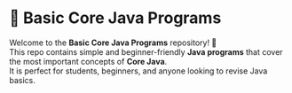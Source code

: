 # 🚀 Basic Core Java Programs

Welcome to the **Basic Core Java Programs** repository! 🎉  
This repo contains simple and beginner-friendly **Java programs** that cover the most important concepts of **Core Java**.  
It is perfect for students, beginners, and anyone looking to revise Java basics.

